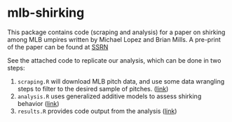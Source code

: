 # mlb-shirking

This package contains code (scraping and analysis) for a paper on shirking among MLB umpires written by Michael Lopez and Brian Mills. A pre-print of the paper can be found at [SSRN](https://papers.ssrn.com/sol3/papers.cfm?abstract_id=3129084)

See the attached code to replicate our analysis, which can be done in two steps:

1) `scraping.R` will download MLB pitch data, and use some data wrangling steps to filter to the desired sample of pitches. ([link](https://github.com/statsbylopez/mlb-shirking/blob/master/Code/scraping.R)) 
2) `analysis.R` uses generalized additive models to assess shirking behavior ([link](https://github.com/statsbylopez/mlb-shirking/blob/master/Code/analysis.R))
3) `results.R` provides code output from the analysis ([link](https://github.com/statsbylopez/mlb-shirking/blob/master/Code/results.R))
